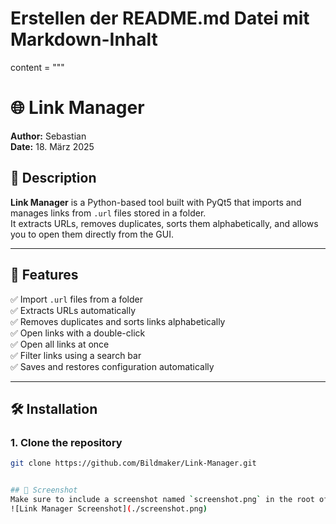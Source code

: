 # Erstellen der README.md Datei mit Markdown-Inhalt

content = """
# 🌐 Link Manager

**Author:** Sebastian  
**Date:** 18. März 2025  

## 📌 Description  
**Link Manager** is a Python-based tool built with PyQt5 that imports and manages links from `.url` files stored in a folder.  
It extracts URLs, removes duplicates, sorts them alphabetically, and allows you to open them directly from the GUI.  

---

## 🚀 Features  
✅ Import `.url` files from a folder  
✅ Extracts URLs automatically  
✅ Removes duplicates and sorts links alphabetically  
✅ Open links with a double-click  
✅ Open all links at once  
✅ Filter links using a search bar  
✅ Saves and restores configuration automatically  

---

## 🛠️ Installation  
### 1. Clone the repository  
```bash
git clone https://github.com/Bildmaker/Link-Manager.git


## 📸 Screenshot  
Make sure to include a screenshot named `screenshot.png` in the root of the repository to display it here:  
![Link Manager Screenshot](./screenshot.png)  
